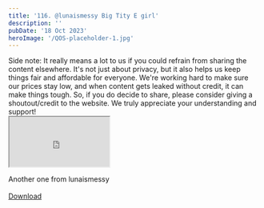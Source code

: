 ```yaml
---
title: '116. @lunaismessy Big Tity E girl'
description: ''
pubDate: '18 Oct 2023'
heroImage: '/QOS-placeholder-1.jpg'
---
```

<div class="video_paragraph_header"> Side note: It really means a lot to us if you could refrain from sharing the content elsewhere. It's not just about privacy, but it also helps us keep things fair and affordable for everyone. We're working hard to make sure our prices stay low, and when content gets leaked without credit, it can make things tough. So, if you do decide to share, please consider giving a shoutout/credit to the website. We truly appreciate your understanding and support!</div>

<iframe src="https://drive.google.com/file/d/1hMFklOyIbUgCOp7XfQGQBDMeyYBaFTrR/preview" width="200" height="100" allow="autoplay" allowfullscreen="allowfullscreen"></iframe>

Another one from lunaismessy
<br>
<br>
<a class="read_more" href="https://drive.google.com/file/d/1hMFklOyIbUgCOp7XfQGQBDMeyYBaFTrR/view?usp=sharing">Download</a>